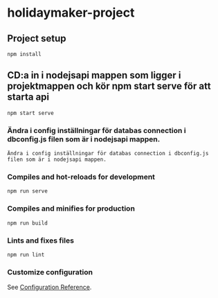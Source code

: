 # holidaymaker-project

## Project setup
```
npm install
```

## CD:a in i nodejsapi mappen som ligger i projektmappen och kör npm start serve för att starta api
```
npm start serve
```

### Ändra i config inställningar för databas connection i dbconfig.js filen som är i nodejsapi mappen.
```
Ändra i config inställningar för databas connection i dbconfig.js filen som är i nodejsapi mappen.
```


### Compiles and hot-reloads for development
```
npm run serve
```

### Compiles and minifies for production
```
npm run build
```

### Lints and fixes files
```
npm run lint
```

### Customize configuration
See [Configuration Reference](https://cli.vuejs.org/config/).


